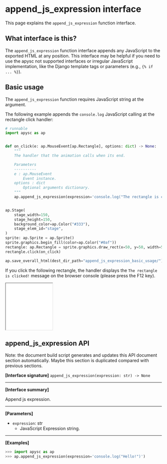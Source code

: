 # append_js_expression interface

This page explains the `append_js_expression` function interface.

## What interface is this?

The `append_js_expression` function interface appends any JavaScript to the exported HTML at any position. This interface may be helpful if you need to use the apysc not supported interfaces or irregular JavaScript implementation, like the Django template tags or parameters (e.g., `{% if ... %}`).

## Basic usage

The `append_js_expression` function requires JavaScript string at the argument.

The following example appends the `console.log` JavaScript calling at the rectangle click handler:

```py
# runnable
import apysc as ap


def on_click(e: ap.MouseEvent[ap.Rectangle], options: dict) -> None:
    """
    The handler that the animation calls when its end.

    Parameters
    ----------
    e : ap.MouseEvent
        Event instance.
    options : dict
        Optional arguments dictionary.
    """
    ap.append_js_expression(expression='console.log("The rectangle is clicked!");')


ap.Stage(
    stage_width=150,
    stage_height=150,
    background_color=ap.Color("#333"),
    stage_elem_id="stage",
)
sprite: ap.Sprite = ap.Sprite()
sprite.graphics.begin_fill(color=ap.Color("#0af"))
rectangle: ap.Rectangle = sprite.graphics.draw_rect(x=50, y=50, width=50, height=50)
rectangle.click(on_click)

ap.save_overall_html(dest_dir_path="append_js_expression_basic_usage/")
```

If you click the following rectangle, the handler displays the `The rectangle is clicked!` message on the browser console (please press the F12 key).

<iframe src="static/append_js_expression_basic_usage/index.html" width="150" height="150"></iframe>

## append_js_expression API

<!-- Docstring: apysc._expression.expression_data_util.append_js_expression -->

<span class="inconspicuous-txt">Note: the document build script generates and updates this API document section automatically. Maybe this section is duplicated compared with previous sections.</span>

**[Interface signature]** `append_js_expression(expression: str) -> None`<hr>

**[Interface summary]**

Append js expression.<hr>

**[Parameters]**

- `expression`: str
  - JavaScript Expression string.

<hr>

**[Examples]**

```py
>>> import apysc as ap
>>> ap.append_js_expression(expression='console.log("Hello!")')
```